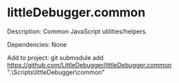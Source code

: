 # littleDebugger.common

Description:
Common JavaScript utilities/helpers.

Dependencies:
None

Add to project:
git submodule add https://github.com/LittleDebugger/littleDebugger.common ".\Scripts\littleDebugger\common"
